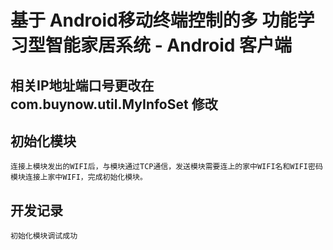 # 基于 Android移动终端控制的多 功能学习型智能家居系统 - Android 客户端

## 相关IP地址端口号更改在 com.buynow.util.MyInfoSet 修改

## 初始化模块
    连接上模块发出的WIFI后，与模块通过TCP通信，发送模块需要连上的家中WIFI名和WIFI密码
    模块连接上家中WIFI，完成初始化模块。


## 开发记录
    初始化模块调试成功

